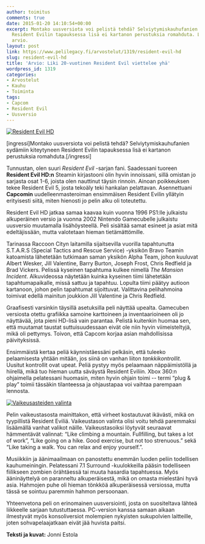 ```yaml
---
author: toimitus
comments: true
date: 2015-01-20 14:10:54+00:00
excerpt: Montako uusversiota voi pelistä tehdä? Selviytymiskauhufanien sydämiin kiteytyneen
  Resident Evilin tapauksessa lisä ei kartanon perustuksia romahduta. Lue Jonni Estolan
  arvio.
layout: post
link: https://www.pelilegacy.fi/arvostelut/1319/resident-evil-hd
slug: resident-evil-hd
title: 'Arvio: Liki 20-vuotinen Resident Evil viettelee yhä'
wordpress_id: 1319
categories:
- Arvostelut
- Kauhu
- Toiminta
tags:
- Capcom
- Resident Evil
- Uusversio
---
```


[![Resident Evil HD](/uploads/2015/01/resident_evil_hd-1050x591.jpg)](/uploads/2015/01/resident_evil_hd.jpg)

[ingressi]Montako uusversiota voi pelistä tehdä? Selviytymiskauhufanien sydämiin kiteytyneen Resident Evilin tapauksessa lisä ei kartanon perustuksia romahduta.[/ingressi]

Tunnustan, olen suuri _Resident Evil_ -sarjan fani. Saadessani tuoreen **Resident Evil HD:n** Steamin kirjastooni olin hyvin innoissani, sillä omistan jo sarjasta osat 1-6, joista olen nauttinut täysin rinnoin. Ainoan poikkeuksen tekee Resident Evil 5, josta tekoäly teki hankalan pelattavan. Asennettuani **Capcomin** uudelleenmasteroiman ensimmäisen Resident Evilin yllätyin erityisesti siitä, miten hienosti jo pelin alku oli toteutettu.

Resident Evil HD jatkaa samaa kaavaa kuin vuonna 1996 PS1:lle julkaistu alkuperäinen versio ja vuonna 2002 Nintendo Gamecubelle julkaistu uusversio muutamalla lisähöysteellä. Peli sisältää samat esineet ja asiat mitä edeltäjissään, mutta valotetaan hieman tietämättömille.

Tarinassa Raccoon Cityn laitamilla sijaitsevilla vuorilla tapahtunutta S.T.A.R.S (Special Tactics and Rescue Service) -yksikön Bravo Teamin katoamista lähetetään tutkimaan saman yksikön Alpha Team, johon kuuluvat Albert Wesker, Jill Valentine, Barry Burton, Joseph Frost, Chris Redfield ja Brad Vickers. Pelissä kyseinen tapahtuma kulkee nimellä _The Mansion Incident_. Alkuvideossa näytetään kuinka kyseinen tiimi lähetetään tapahtumapaikalle, missä sattuu ja tapahtuu. Lopulta tiimi päätyy autioon kartanoon, johon pelin tapahtumat sijoittuvat. Valittavina pelihahmoina toimivat edellä mainitun joukkion Jill Valentine ja Chris Redfield.

Graafisesti varsinkin täysillä asetuksilla peli näyttää upealta. Gamecuben versiosta otettu grafiikka samoine karttoineen ja inventaarioineen oli jo näyttävää, jota pieni HD-lisä vain parantaa. Pelistä kuitenkin huomaa sen, että muutamat taustat suttuisuudessaan eivät ole niin hyvin viimeisteltyjä, mikä oli pettymys. Toivon, että Capcom korjaa asian mahdollisissa päivityksissä.

Ensimmäistä kertaa peliä käynnistäessäni pelkäsin, että tuleeko pelaamisesta yhtään mitään, jos siinä on vanhan liiton _tankkikontrollit._ Uusitut kontrollit ovat upeat. Peliä pystyy myös pelaamaan näppäimistöllä ja hiirellä, mikä tuo hieman uutta säväystä Resident Eviliin. Xbox 360:n ohjaimella pelatessani huomasin, miten hyvin ohjain toimi -- termi “plug & play” toimii tässäkin tilanteessa ja ohjaustapaa voi vaihtaa parempaan lennosta.

[![Vaikeusasteiden valinta](/uploads/2015/01/resident_evil_hd_vaikeusasteet-1050x591.jpg)](/uploads/2015/01/resident_evil_hd_vaikeusasteet.jpg)

Pelin vaikeustasosta mainittakon, että virheet kostautuvat ikävästi, mikä on tyypillistä Resident Eviliä. Vaikeustason valinta olisi voitu tehdä paremmaksi lisäämällä vanhat valikot näille. Vaikeustasoiksi löytyvät seuraavat hämmentävät valinnat: “Like climbing a mountain. Fullfilling, but takes a lot of work”, “Like going on a hike. Good exercise, but not too strenuous.” sekä “Like taking a walk. You can relax and enjoy yourself.”.

Musiikkiin ja äänimaailmaan on panostettu enemmän luoden peliin todellisen kauhumeiningin. Pelatessani 7.1 Surround -kuulokkeilla pääsin todelliseen fiilikseen zombien örähtäessä tai muuta hasardia tapahtuessa. Myös ääninäyttelyä on paranneltu alkuperäisestä, mikä on omasta mielestäni hyvä asia. Hahmojen puhe oli hieman tönkköä alkuperäisessä versiossa, mutta tässä se sointuu paremmin hahmon persoonaan.

Yhteenvetona peli on erinomainen uusversiointi, josta on suositeltava lähteä liikkeelle sarjaan tutustuttaessa. PC-version kanssa samaan aikaan ilmestyvät myös konsoliversiot molempien nykyisten sukupolvien laitteille, joten sohvapelaajatkaan eivät jää huvista paitsi.

**Teksti ja kuvat:** Jonni Estola
